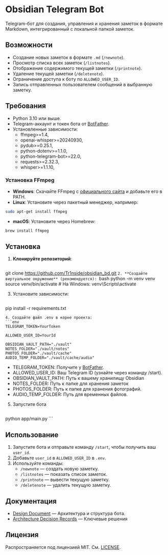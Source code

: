 # Obsidian Telegram Bot
Telegram-бот для создания, управления и хранения заметок в формате Markdown, интегрированный с локальной папкой заметок.

## Возможности

- Создание новых заметок в формате `.md` (`/newnote`).
- Просмотр списка всех заметок (`/listnotes`).
- Отображение содержимого текущей заметки (`/printnote`).
- Удаление текущей заметки (`/deletenote`).
- Ограничение доступа к боту по `ALLOWED_USER_ID`.
- Запись отправленных пользователем сообщений в выбранную заметку.

## Требования

- Python 3.10 или выше.
- Telegram-аккаунт и токен бота от [BotFather](https://t.me/BotFather).
- Установленные зависимости:
	- ffmpeg>=1.4,
	- openai-whisper>=20240930,
	- pydub>=0.25.1,
	- python-dotenv>=1.1.0,
	- python-telegram-bot>=22.0,
	- requests>=2.32.3,
	- whisper>=1.1.10,
### Установка FFmpeg 
- **Windows**: Скачайте FFmpeg с [официального сайта](https://ffmpeg.org/download.html) и добавьте его в PATH.
- **Linux**: Установите через пакетный менеджер, например: 
```bash 
sudo apt-get install ffmpeg
```
- **macOS**: Установите через Homebrew:
```bash
brew install ffmpeg
```
## Установка 
1. **Клонируйте репозиторий**: 
	```bash
git clone https://github.com/Tr1nside/obsidian_bd.git
	```
2. **Создайте виртуальное окружение** (рекомендуется): 
	```bash
python -m venv venv
source venv/bin/activate  # На Windows: venv\Scripts\activate

3. Установите зависимости:
	```bash
pip install -r requirements.txt
```
4. Создайте файл .env в корне проекта:
```env
TELEGRAM_TOKEN=YourToken

ALLOWED_USER_ID=YourId

OBSIDIAN_VAULT_PATH="./vault"
NOTES_FOLDER="./vault/notes"
PHOTOS_FOLDER="./vault/cache"
AUDIO_TEMP_FOLDER="./vault/cache/audio"

```
- TELEGRAM_TOKEN: Получите у [BotFather](https://t.me/BotFather).
- ALLOWED_USER_ID: Ваш Telegram ID (узнайте через команду /start).
- OBSIDIAN_VAULT_PATH: Путь к вашему хранилищу Obsidian
- NOTES_FOLDER: Путь к папке для хранения заметок 
- PHOTOS_FOLDER: Путь к папке для хранения фотографий.
- AUDIO_TEMP_FOLDER: Путь для временных файлов.

5. Запустите бота
	```bash
python app/main.py
	```

## Использование 
1. Запустите бота и отправьте команду `/start`, чтобы получить ваш `user_id`. 
2. Добавьте `user_id` в `ALLOWED_USER_ID` в `.env`. 
3. Используйте команды: 
	- `/newnote` — создать новую заметку. 
	- `/listnotes` — показать список заметок. 
	- `/printnote` — вывести текущую заметку. 
	- `/deletenote` — удалить текущую заметку.

## Документация
- [Design Document](https://github.com/Tr1nside/obsidian-telegram-bot/blob/main/docs/design.md) — Архитектура и структура бота.
- [Architecture Decision Records](https://github.com/Tr1nside/obsidian-telegram-bot/blob/main/docs/adr/) — Ключевые решения

## Лицензия

Распространяется под лицензией MIT. См. [LICENSE](https://github.com/Tr1nside/obsidian-telegram-bot/blob/main/LICENSE).
